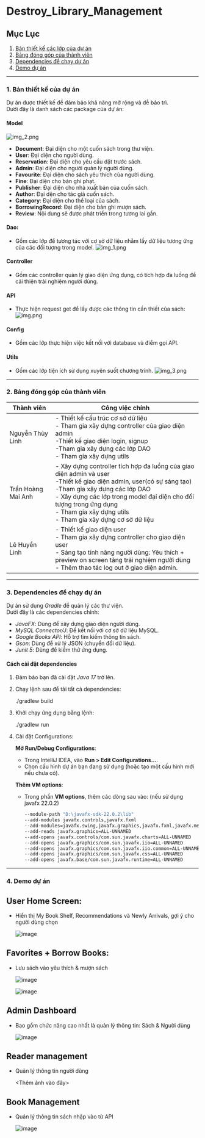 # Destroy_Library_Management

## Mục Lục
1. [Bản thiết kế các lớp của dự án](#bản-thiết-kế-các-lớp-của-dự-án)
2. [Bảng đóng góp của thành viên](#bảng-đóng-góp-của-thành-viên)
3. [Dependencies để chạy dự án](#dependencies-để-chạy-dự-án)
4. [Demo dự án](#demo-dự-án)

---

### 1. Bản thiết kế của dự án
Dự án được thiết kế để đảm bảo khả năng mở rộng và dễ bảo trì.  
Dưới đây là danh sách các package của dự án:

#### **Model**
![img_2.png](img_2.png)
- **Document**: Đại diện cho một cuốn sách trong thư viện.
- **User**: Đại diện cho người dùng.
- **Reservation**: Đại diện cho yêu cầu đặt trước sách.  
- **Admin**: Đại diện cho người quản lý người dùng.
- **Favourite**: Đại diện cho sách yêu thích của người dùng.
- **Fine**: Đại diện cho bản ghi phạt.
- **Publisher**: Đại diện cho nhà xuất bản của cuốn sách.
- **Author**: Đại dện cho tác giả cuốn sách.
- **Category**: Đại diện cho thể loại của sách.
- **BorrowingRecord**: Đại diện cho bản ghi mượn sách.
- **Review**: Nội dung sẽ được phát triển trong tương lai gần.
#### **Dao**: 
- Gồm các lớp để tương tác với cơ sở dữ liệu nhằm lấy dữ liệu tương ứng của các đối tượng trong model.
![img_1.png](img_1.png)
#### **Controller**
- Gồm các controller quản lý giao diện ứng dụng, có tích hợp đa luồng để cải thiện trải nghiệm người dùng.
   
#### **API**
- Thực hiện request get để lấy được các thông tin cần thiết của sách: 
![img.png](img.png)

#### **Config**
- Gồm các lớp thực hiện việc kết nối với database và điểm gọi API.
#### **Utils**
- Gồm các lớp tiện ích sử dụng xuyên suốt chương trình.
![img_3.png](img_3.png)
---
### 2. Bảng đóng góp của thành viên
| Thành viên         | Công việc chính                                                                                                                                                                                                                                                                                          |
|--------------------|----------------------------------------------------------------------------------------------------------------------------------------------------------------------------------------------------------------------------------------------------------------------------------------------------------|
| Nguyễn Thùy Linh   | - Thiết kế cấu trúc cơ sở dữ liệu<br/>- Tham gia xây dựng controller của giao diện admin<br/>-Thiết kế giao diện login, signup<br/>-Tham gia xây dựng các lớp DAO <br/>- Tham gia xây dựng utils                                                                                                         |
| Trần Hoàng Mai Anh | - Xây dựng controller tích hợp đa luồng của giao diện admin và user<br/>-Thiết kế giao diện admin, user(có sự sáng tạo)<br/>-Tham gia xây dựng các lớp DAO<br/>- Xây dựng các lớp trong model đại diện cho đối tượng trong ứng dụng <br/>- Tham gia xây dựng utils<br/>- Tham gia xây dựng cơ sở dữ liệu |
| Lê Huyền Linh      | - Thiết kế giao diện user<br/>- Tham gia xây dựng controller cho giao diện user<br/>- Sáng tạo tính năng người dùng: Yêu thích + preview on screen tăng trải nghiệm người dùng<br/>- Thêm thao tác log out ở giao diện admin.                                                                            |

---


### 3. Dependencies để chạy dự án
Dự án sử dụng *Gradle* để quản lý các thư viện.  
Dưới đây là các dependencies chính:

- *JavaFX*: Dùng để xây dựng giao diện người dùng.
- *MySQL Connector/J*: Để kết nối với cơ sở dữ liệu MySQL.
- *Google Books API*: Hỗ trợ tìm kiếm thông tin sách.
- *Gson*: Dùng để xử lý JSON (chuyển đổi dữ liệu).
- *Junit 5*: Dùng để kiểm thử ứng dụng.

#### Cách cài đặt dependencies
1. Đảm bảo bạn đã cài đặt *Java 17* trở lên.
2. Chạy lệnh sau để tải tất cả dependencies:
   
   ./gradlew build
   
3. Khởi chạy ứng dụng bằng lệnh:
   
   ./gradlew run

4. Cài đặt Configurations:

   **Mở Run/Debug Configurations**:
   - Trong IntelliJ IDEA, vào **Run > Edit Configurations...**.
   - Chọn cấu hình dự án bạn đang sử dụng (hoặc tạo một cấu hình mới nếu chưa có).

   **Thêm VM options**:
   - Trong phần **VM options**, thêm các dòng sau vào: (nếu sử dụng javafx 22.0.2)

     ```bash
     --module-path "D:\javafx-sdk-22.0.2\lib" 
     --add-modules javafx.controls,javafx.fxml 
     --add-modules=javafx.swing,javafx.graphics,javafx.fxml,javafx.media,javafx.web 
     --add-reads javafx.graphics=ALL-UNNAMED 
     --add-opens javafx.controls/com.sun.javafx.charts=ALL-UNNAMED 
     --add-opens javafx.graphics/com.sun.javafx.iio=ALL-UNNAMED 
     --add-opens javafx.graphics/com.sun.javafx.iio.common=ALL-UNNAMED 
     --add-opens javafx.graphics/com.sun.javafx.css=ALL-UNNAMED 
     --add-opens javafx.base/com.sun.javafx.runtime=ALL-UNNAMED
     ```

---

### 4. Demo dự án

## User Home Screen: 
   - Hiển thị My Book Shelf, Recommendations và Newly Arrivals, gợi ý cho người dùng chọn

     ![image](https://github.com/user-attachments/assets/63436358-c7ae-41fe-9a43-a5ab120d0d6f)



## Favorites + Borrow Books: 
   - Lưu sách vào yêu thích & mượn sách

     ![image](https://github.com/user-attachments/assets/8d94746d-83db-40f0-b2c5-e586823d28f3)

     ![image](https://github.com/user-attachments/assets/ed229fef-59a1-4ab9-b6f6-3a879558ff15)



## Admin Dashboard 
   - Bao gồm chức năng cao nhất là quản lý thông tin: Sách & Người dùng 

     ![image](https://github.com/user-attachments/assets/be28160a-89fb-4e8c-9ff4-9ea5b2e86562)


## Reader management
   - Quản lý thông tin người dùng

     <Thêm ảnh vào đây>

## Book Management
   - Quản lý thông tin sách nhập vào từ API

     ![image](https://github.com/user-attachments/assets/7422f5bd-c346-4f6a-b402-fc2d01fd7a89)

   


